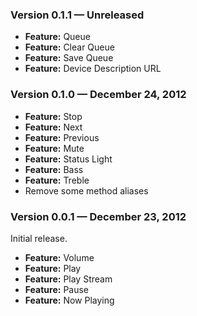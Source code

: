 ### Version 0.1.1 — Unreleased

* **Feature:** Queue
* **Feature:** Clear Queue
* **Feature:** Save Queue
* **Feature:** Device Description URL

### Version 0.1.0 — December 24, 2012

* **Feature:** Stop
* **Feature:** Next
* **Feature:** Previous
* **Feature:** Mute
* **Feature:** Status Light
* **Feature:** Bass
* **Feature:** Treble
* Remove some method aliases

### Version 0.0.1 — December 23, 2012

Initial release.

* **Feature:** Volume
* **Feature:** Play
* **Feature:** Play Stream
* **Feature:** Pause
* **Feature:** Now Playing

